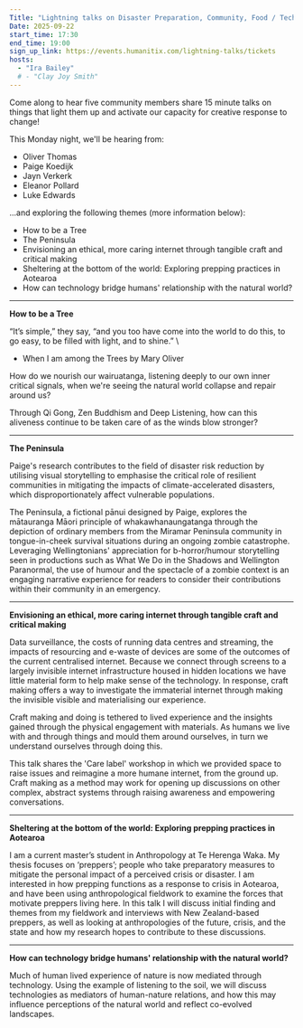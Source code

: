 ```yaml
---
Title: "Lightning talks on Disaster Preparation, Community, Food / Tech Sovereignty"
Date: 2025-09-22
start_time: 17:30
end_time: 19:00
sign_up_link: https://events.humanitix.com/lightning-talks/tickets
hosts:
  - "Ira Bailey"
  # - "Clay Joy Smith"
---
```


Come along to hear five community members share 15 minute talks on things that light them up and activate our capacity for creative response to change! 


This Monday night, we'll be hearing from: 
* Oliver Thomas
* Paige Koedijk 
* Jayn Verkerk
* Eleanor Pollard
* Luke Edwards


...and exploring the following themes (more information below): 


* How to be a Tree 
* The Peninsula
* Envisioning an ethical, more caring internet through tangible craft and critical making
* Sheltering at the bottom of the world: Exploring prepping practices in Aotearoa
* How can technology bridge humans' relationship with the natural world?


---
**How to be a Tree**

“It’s simple,” they say, “and you too have come into the world to do this, to go easy, to be filled with light, and to shine.”  \
- When I am among the Trees by Mary Oliver  

How do we nourish our wairuatanga, listening deeply to our own inner critical signals, when we're seeing the natural world collapse and repair around us? 

Through Qi Gong, Zen Buddhism and Deep Listening, how can this aliveness continue to be taken care of as the winds blow stronger? 

---

**The Peninsula**

Paige's research contributes to the field of disaster risk reduction by utilising visual storytelling to emphasise the critical role of resilient communities in mitigating the impacts of climate-accelerated disasters, which disproportionately affect vulnerable populations. 

The Peninsula, a fictional pānui designed by Paige, explores the mātauranga Māori principle of whakawhanaungatanga through the depiction of ordinary members from the Miramar Peninsula community in tongue-in-cheek survival situations during an ongoing zombie catastrophe. Leveraging Wellingtonians' appreciation for b-horror/humour storytelling seen in productions such as What We Do in the Shadows and Wellington Paranormal, the use of humour and the spectacle of a zombie context is an engaging narrative experience for readers to consider their contributions within their community in an emergency.

--- 

**Envisioning an ethical, more caring internet through tangible craft and critical making**
 
Data surveillance, the costs of running data centres and streaming, the impacts of resourcing and e-waste of devices are some of the outcomes of the current centralised internet. Because we connect through screens to a largely invisible internet infrastructure housed in hidden locations we have little material form to help make sense of the technology. In response, craft making offers a way to investigate the immaterial internet through making the invisible visible and materialising our experience.

Craft making and doing is tethered to lived experience and the insights gained through the physical engagement with materials. As humans we live with and through things and mould them around ourselves, in turn we understand ourselves through doing this.

This talk shares the 'Care label' workshop in which we provided space to raise issues and reimagine a more humane internet, from the ground up. Craft making as a method may work for opening up discussions on other complex, abstract systems through raising awareness and empowering conversations.

---

**Sheltering at the bottom of the world: Exploring prepping practices in Aotearoa**
 
I am a current master’s student in Anthropology at Te Herenga Waka. My thesis focuses on ‘preppers’; people who take preparatory measures to mitigate the personal impact of a perceived crisis or disaster. I am interested in how prepping functions as a response to crisis in Aotearoa, and have been using anthropological fieldwork to examine the forces that motivate preppers living here. In this talk I will discuss initial finding and themes from my fieldwork and interviews with New Zealand-based preppers, as well as looking at anthropologies of the future, crisis, and the state and how my research hopes to contribute to these discussions.

---
**How can technology bridge humans' relationship with the natural world?** 

Much of human lived experience of nature is now mediated through technology. Using the example of listening to the soil, we will discuss technologies as mediators of human-nature relations, and how this may influence perceptions of the natural world and reflect co-evolved landscapes.
